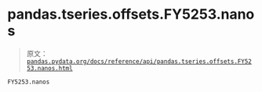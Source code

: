 # pandas.tseries.offsets.FY5253.nanos

> 原文：[`pandas.pydata.org/docs/reference/api/pandas.tseries.offsets.FY5253.nanos.html`](https://pandas.pydata.org/docs/reference/api/pandas.tseries.offsets.FY5253.nanos.html)

```py
FY5253.nanos
```
